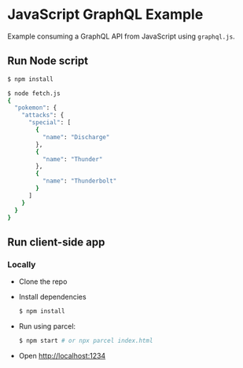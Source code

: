 # JavaScript GraphQL Example

Example consuming a GraphQL API from JavaScript using `graphql.js`. 

## Run Node script

```sh
$ npm install
```

```sh
$ node fetch.js
{
  "pokemon": {
    "attacks": {
      "special": [
        {
          "name": "Discharge"
        },
        {
          "name": "Thunder"
        },
        {
          "name": "Thunderbolt"
        }
      ]
    }
  }
}
```

## Run client-side app

### Locally

- Clone the repo

- Install dependencies
  ```sh
  $ npm install
  ```

- Run using parcel:
  ```sh
  $ npm start # or npx parcel index.html
  ```

- Open [http://localhost:1234](http://localhost:1234)
